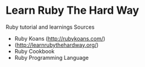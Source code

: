 # Learn Ruby The Hard Way
Ruby tutorial and learnings 
Sources
 - Ruby Koans (http://rubykoans.com/)
 - (http://learnrubythehardway.org/)
 - Ruby Cookbook
 - Ruby Programming Language
